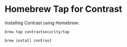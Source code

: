 # Homebrew Tap for Contrast

Installing Contrast using Homebrew:

```shell
brew tap contrastsecurity/tap
```

```console
brew install contrast
```
